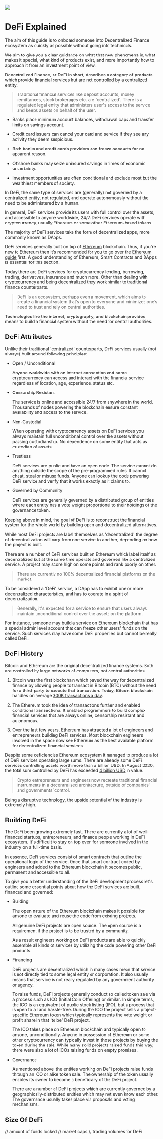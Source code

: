 ![](https://raw.githubusercontent.com/horizontalsystems/blockchain-crypto-guides/master/fundamentals/images/010-main-l.png)

# DeFi Explained

The aim of this guide is to onboard someone into Decentralized Finance ecosystem as quickly as possible without going into technicals.

We aim to give you a clear guidance on what that new phenomena is, what makes it special, what kind of products exist, and more importantly how to approach it from an investment point of view.

Decentralized Finance, or DeFi in short, describes a category of products which provide financial services but are not controlled by a centralized entity.

> Traditional financial services like deposit accounts, money remittances, stock brokerages etc. are 'centralized'. There is a regulated legal entity that administers user's access to the service and keeps assets on behalf of the user.

- Banks place minimum account balances, withdrawal caps and transfer limits on savings account.

- Credit card issuers can cancel your card and service if they see any activity they deem suspicious. 

- Both banks and credit cards providers can freeze accounts for no apparent reason.

- Offshore banks may seize uninsured savings in times of economic uncertainty.

- Investment opportunities are often conditional and exclude most but the wealthiest members of society.

In DeFi, the same type of services are (generally) not governed by a centralized entity, not regulated, and operate autonomously without the need to be administered by a human.

In general, DeFi services provide its users with full control over the assets, and accessible to anyone worldwide, 24/7. DeFi services operate with cryptocurrency, usually Ethereum or some other Ethereum-based tokens.

The majority of DeFi services take the form of decentralized apps, more commonly known as DApps.

DeFi services generally built on top of [Ethereum](/token_guides/ethereum.md) blockchain. Thus, if you're new to Ethereum then it's recommended for you to go over the [Ethereum guide](/token_guides/ethereum.md) first. A good understanding of Ethereum, Smart Contracts and DApps is essential for this section.

Today there are DeFi services for cryptocurrency lending, borrowing, trading, derivatives, insurance and much more. Other than dealing with cryptocurrency and being decentralized they work similar to traditional finance counterparts.

> DeFi is an ecosystem, perhaps even a movement, which aims to create a financial system that’s open to everyone and minimizes one’s need to trust and rely on central authorities.

Technologies like the internet, cryptography, and blockchain provided means to build a financial system without the need for central authorities.

## DeFi Attributes

Unlike their traditional 'centralized' counterparts, DeFi services usually (not always) built around following principles:

- Open / Unconditional

    Anyone worldwide with an internet connection and some cryptocurrency can access and interact with the financial service regardless of location, age, experience, status etc. 
    
- Censorship Resistant

    The service is online and accessible 24/7 from anywhere in the world. Thousands of nodes powering the blockchain ensure constant availability and access to the service.

- Non-Custodial

    When operating with cryptocurrency assets on DeFi services you always maintain full unconditional control over the assets without passing custodianship. No dependence on some entity that acts as custodian of assets.
    
- Trustless

    DeFi services are public and have an open code. The service cannot do anything outside the scope of the pre-programmed rules. It cannot cheat, steal or misuse funds. Anyone can lookup the code powering DeFi service and verify that it works exactly as it claims to.

- Governed by Community

    DeFi services are generally governed by a distributed group of entities where each entity has a vote weight proportional to their holdings of the governance token.

Keeping above in mind, the goal of DeFi is to reconstruct the financial system for the whole world by building open and decentralized alternatives.

While most DeFi projects are label themselves as 'decentralized' the degree of decentralization will vary from one service to another, depending on how the project is built. 

There are a number of DeFi services built on Ethereum which label itself as decentralized but at the same time operate and governed like a centralized service. A project may score high on some points and rank poorly on other.

> There are currently no 100% decentralized financial platforms on the market.

To be considered a 'DeFi' service, a DApp has to exhibit one or more decentralized characteristics, and has to operate in a spirit of decentralization.

> Generally, it's expected for a service to ensure that users always maintain unconditional control over the assets on the platform.

For instance, someone may build a service on Ethereum blockchain that has a special admin level account that can freeze other users' funds on the service. Such services may have some DeFi properties but cannot be really called DeFi.
    
## DeFi History

Bitcoin and Ethereum are the original decentralized finance systems. Both are controlled by large networks of computers, not central authorities. 

1. Bitcoin was the first blockchain which paved the way for decentralized finance by allowing people to transact in Bitcoin (BTC) without the need for a third-party to execute that transaction. Today, Bitcoin blockchain handles on average [300K transactions a day](https://bitinfocharts.com/comparison/bitcoin-transactions.html#1y).

2. The Ethereum took the idea of transactions further and enabled conditional transactions. It enabled programmers to build complex financial services that are always online, censorship resistant and autonomous. 

3. Over the last few years, Ethereum has attracted a lot of engineers and entrepreneurs building DeFi services. Most blockchain engineers involved in the space now see Ethereum as the best available platform for decentralized financial services.

Despite some deficiencies Ethereum ecosystem it managed to produce a lot of DeFi services operating large sums. There are already some DeFi services controlling assets worth more than a billion USD. In August 2020, the total sum controlled by DeFi has exceeded [4 billion USD](https://defipulse.com) in value.

> Crypto entrepreneurs and engineers now recreate traditional financial instruments in a decentralized architecture, outside of companies’ and governments’ control.

Being a disruptive technology, the upside potential of the industry is extremely high.

## Building DeFi

The DeFi been growing extremely fast. There are currently a lot of well-financed startups, entrepreneurs, and finance people working in DeFi ecosystem. It's difficult to stay on top even for someone involved in the industry on a full-time basis.
 
In essence, DeFi services consist of smart contracts that outline the operational logic of the service. Once that smart contract coded by engineers and added to the Ethereum blockchain it becomes public, permanent and accessible to all.

To give you a better understanding of the DeFi development process let's outline some essential points about how the DeFi services are built, financed and governed:

- Building

    The open nature of the Ethereum blockchain makes it possible for anyone to evaluate and reuse the code from existing projects.

    All genuine DeFi projects are open source. The open source is a requirement if the project is to be trusted by a community.
        
    As a result engineers working on DeFi products are able to quickly assemble all kinds of services by utilizing the code powering other DeFi products.
   
- Financing

    DeFi projects are decentralized which in many cases mean that service is not directly tied to some legal entity or corporation. It also usually means that service is not really regulated by any government authority or agency.

    To raise funds, DeFi projects generally conduct so called token sale via a process such as ICO (Initial Coin Offering) or similar. In simple terms, the ICO is an equivalent of public stock listing (IPO), but a process that is open to all and hassle-free. During the ICO the project sells a project-specific Ethereum token which typically represents the vote weight or profit share in that 'to be' DeFi project. 
    
    The ICO takes place on Ethereum blockchain and typically open to anyone, unconditionally. Anyone in possession of Ethereum or some other cryptocurrency can typically invest in those projects by buying the token during the sale. While many solid projects raised funds this way, there were also a lot of ICOs raising funds on empty promises.

- Governance

    As mentioned above, the entities working on DeFi projects raise funds through an ICO or alike token sale. The ownership of the token usually enables its owner to become a beneficiary of the DeFi project.
    
    There are a number of DeFi projects which are currently governed by a geographically-distributed entities which may not even know each other. The governance usually takes place via proposals and voting mechanisms.

## Size Of DeFi

// amount of funds locked
// market caps
// trading volumes for DeFi
